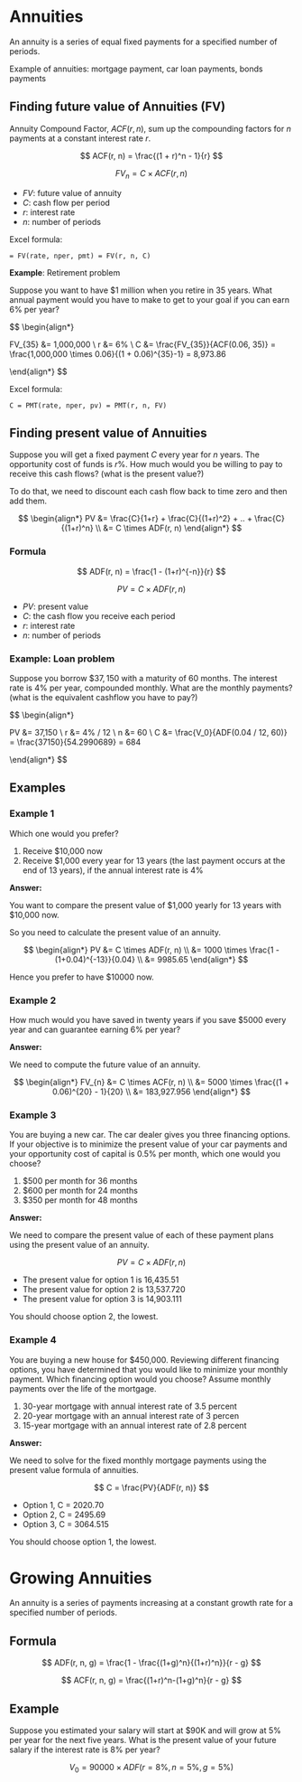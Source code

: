 # Annuities

An annuity is a series of equal fixed payments for a specified number of periods.

Example of annuities: mortgage payment, car loan payments, bonds payments

## Finding future value of Annuities (FV)

Annuity Compound Factor, $ACF(r, n)$, sum up the compounding factors for $n$ payments at a constant interest rate $r$.

$$
ACF(r, n) = \frac{(1 + r)^n - 1}{r}
$$

$$
FV_{n} = C \times ACF(r, n)
$$

- $FV$: future value of annuity
- $C$: cash flow per period
- $r$: interest rate
- $n$: number of periods

Excel formula:

```
= FV(rate, nper, pmt) = FV(r, n, C)
```

**Example**: Retirement problem

Suppose you want to have $1 million when you retire in 35 years. What annual payment would you have to make to get to your goal if you can earn 6% per year?

$$
\begin{align*}

FV_{35} &= 1,000,000 \\
r &= 6\% \\
C &= \frac{FV_{35}}{ACF(0.06, 35)} = \frac{1,000,000 \times 0.06}{(1 + 0.06)^{35}-1} = 8,973.86

\end{align*}
$$

Excel formula:

```
C = PMT(rate, nper, pv) = PMT(r, n, FV)
```

## Finding present value of Annuities

Suppose you will get a fixed payment $C$ every year for $n$ years. The opportunity cost of funds is $r$%. How much would you be willing to pay to receive this cash flows? (what is the present value?)

To do that, we need to discount each cash flow back to time zero and then add them.

$$
\begin{align*}
PV &= \frac{C}{1+r} + \frac{C}{(1+r)^2} + .. + \frac{C}{(1+r)^n} \\
  &= C \times ADF(r, n)
\end{align*}
$$

### Formula

$$
ADF(r, n) = \frac{1 - (1+r)^{-n}}{r}
$$

$$
PV = C \times ADF(r, n)
$$

- $PV$: present value
- $C$: the cash flow you receive each period
- $r$: interest rate
- $n$: number of periods

### Example: Loan problem

Suppose you borrow $\$37,150$ with a maturity of 60 months. The interest rate is $4\%$ per year, compounded monthly. What are the monthly payments? (what is the equivalent cashflow you have to pay?)

$$
\begin{align*}

PV &= 37,150 \\
r &= 4\% / 12 \\
n &= 60 \\
C &= \frac{V_0}{ADF(0.04 / 12, 60)} = \frac{37150}{54.2990689} = 684

\end{align*}
$$

## Examples

### Example 1

Which one would you prefer?

1. Receive $10,000 now
2. Receive $1,000 every year for 13 years (the last payment occurs at the end of 13 years), if the annual interest rate is 4%

**Answer:**

You want to compare the present value of $1,000 yearly for 13 years with $10,000 now.

So you need to calculate the present value of an annuity.

$$
\begin{align*}
PV &= C \times ADF(r, n) \\
  &= 1000 \times \frac{1 - (1+0.04)^{-13}}{0.04} \\
  &= 9985.65
\end{align*}
$$

Hence you prefer to have $10000 now.


### Example 2

How much would you have saved in twenty years if you save $5000 every year and can guarantee earning 6% per year?

**Answer:**

We need to compute the future value of an annuity.

$$
\begin{align*}
FV_{n} &= C \times ACF(r, n) \\
  &= 5000 \times \frac{(1 + 0.06)^{20} - 1}{20} \\
  &= 183,927.956
\end{align*}
$$

### Example 3

You are buying a new car. The car dealer gives you three financing options. If your objective is to minimize the present value of your car payments and your opportunity cost of capital is 0.5% per month, which one would you choose?

1. $500 per month for 36 months
2. $600 per month for 24 months
3. $350 per month for 48 months

**Answer:**

We need to compare the present value of each of these payment plans using the present value of an annuity.

$$
PV = C \times ADF(r, n)
$$

- The present value for option 1 is 16,435.51
- The present value for option 2 is 13,537.720
- The present value for option 3 is 14,903.111

You should choose option 2, the lowest.

### Example 4

You are buying a new house for $450,000. Reviewing different financing options, you have determined that you would like to minimize your monthly payment. Which financing option would you choose? Assume monthly payments over the life of the mortgage.

1. 30-year mortgage with annual interest rate of 3.5 percent
2. 20-year mortgage with an annual interest rate of 3 percen
3. 15-year mortgage with an annual interest rate of 2.8 percent

**Answer:**

We need to solve for the fixed monthly mortgage payments using the present value formula of annuities.

$$
C = \frac{PV}{ADF(r, n)}
$$

- Option 1, C = 2020.70
- Option 2, C = 2495.69
- Option 3, C = 3064.515

You should choose option 1, the lowest.


# Growing Annuities

An annuity is a series of payments increasing at a constant growth rate for a specified number of periods.

## Formula

$$
ADF(r, n, g) = \frac{1 - \frac{(1+g)^n}{(1+r)^n}}{r - g}
$$

$$
ACF(r, n, g) = \frac{(1+r)^n-(1+g)^n}{r - g}
$$

## Example

Suppose you estimated your salary will start at $90K and will grow at 5% per year for the next five years. What is the present value of your future salary if the interest rate is 8% per year?

$$
V_0 = 90000 \times ADF(r=8\%, n=5\%, g=5\%)
$$